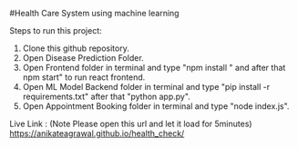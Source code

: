 #Health Care System using machine learning

Steps to run this project:
1. Clone this github repository.
2. Open Disease Prediction Folder.
3. Open Frontend folder in terminal and type "npm install " and after that npm start" to run react frontend.
4. Open ML Model Backend folder in terminal and type "pip install -r requirements.txt" after that "python app.py".
5. Open Appointment Booking folder in terminal and type "node index.js".


Live Link : (Note Please open this url and let it load for 5minutes)
https://anikateagrawal.github.io/health_check/
